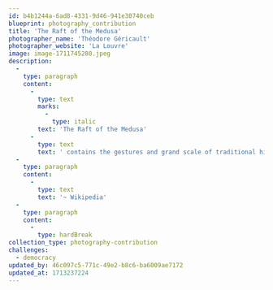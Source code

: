 ```yaml
---
id: b4b1244a-6ad8-4331-9d46-941e30740ceb
blueprint: photography_contribution
title: 'The Raft of the Medusa'
photographer_name: 'Théodore Géricault'
photographer_website: 'La Louvre'
image: image-1711745280.jpeg
description:
  -
    type: paragraph
    content:
      -
        type: text
        marks:
          -
            type: italic
        text: 'The Raft of the Medusa'
      -
        type: text
        text: ' contains the gestures and grand scale of traditional history painting; however, it presents ordinary people, rather than heroes, reacting to the unfolding drama.  Géricault''s raft pointedly lacks a hero, and his painting presents no cause beyond sheer survival. The work represents, in the words of Christine Riding, "the fallacy of hope and pointless suffering, and at worst, the basic human instinct to survive, which had superseded all moral considerations and plunged civilised man into barbarism".'
  -
    type: paragraph
    content:
      -
        type: text
        text: '~ Wikipedia'
  -
    type: paragraph
    content:
      -
        type: hardBreak
collection_type: photography-contribution
challenges:
  - democracy
updated_by: 46c097c5-771c-49e2-b8c6-ba6009ae7172
updated_at: 1713237224
---
```

